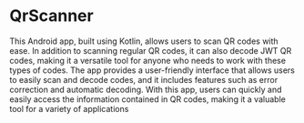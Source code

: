 # QrScanner
This Android app, built using Kotlin, allows users to scan QR codes with ease. In addition to scanning regular QR codes, it can also decode JWT QR codes, making it a versatile tool for anyone who needs to work with these types of codes. The app provides a user-friendly interface that allows users to easily scan and decode codes, and it includes features such as error correction and automatic decoding. With this app, users can quickly and easily access the information contained in QR codes, making it a valuable tool for a variety of applications
